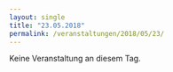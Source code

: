 ```yaml
---
layout: single
title: "23.05.2018"
permalink: /veranstaltungen/2018/05/23/
---
```


Keine Veranstaltung an diesem Tag.
